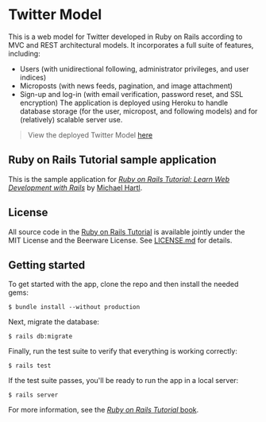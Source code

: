 # Twitter Model

This is a web model for Twitter developed in Ruby on Rails according to MVC and
REST architectural models. It incorporates a full suite of features, including:
* Users (with unidirectional following, administrator privileges, and user indices)
* Microposts (with news feeds, pagination, and image attachment)
* Sign-up and log-in (with email verification, password reset, and SSL encryption)
The application is deployed using Heroku to handle database storage (for the user,
micropost, and following models) and for (relatively) scalable server use.

> View the deployed Twitter Model [here](http://www.twitter-model.herokuapp.com/)

## Ruby on Rails Tutorial sample application

This is the sample application for
[*Ruby on Rails Tutorial:
Learn Web Development with Rails*](http://www.railstutorial.org/)
by [Michael Hartl](http://www.michaelhartl.com/).

## License

All source code in the [Ruby on Rails Tutorial](http://railstutorial.org/)
is available jointly under the MIT License and the Beerware License. See
[LICENSE.md](LICENSE.md) for details.

## Getting started

To get started with the app, clone the repo and then install the needed gems:

```
$ bundle install --without production
```

Next, migrate the database:

```
$ rails db:migrate
```

Finally, run the test suite to verify that everything is working correctly:

```
$ rails test
```

If the test suite passes, you'll be ready to run the app in a local server:

```
$ rails server
```

For more information, see the
[*Ruby on Rails Tutorial* book](http://www.railstutorial.org/book).
